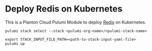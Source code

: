 # Deploy Redis on Kubernetes

This is a Planton Cloud Pulumi Module to deploy [Redis](https://redis.io/) on Kubernetes.

```shell
pulumi stack select --stack <pulumi-org-name>/<pulumi-stack-name>
```

```shell
export STACK_INPUT_FILE_PATH=<path-to-stack-input-yaml-file>
pulumi up
```
